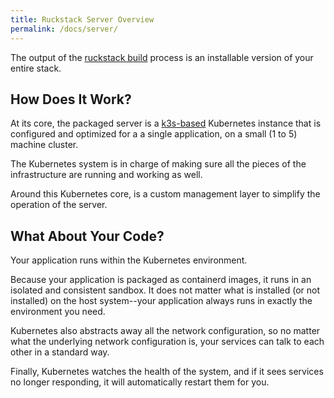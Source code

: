 ```yaml
---
title: Ruckstack Server Overview
permalink: /docs/server/
---
```


The output of the [ruckstack build](/docs/cli) process is an installable version of your entire stack.

## How Does It Work?

At its core, the packaged server is a [k3s-based](http://k3s.io) Kubernetes instance that is configured and optimized for a a single application, on a small (1 to 5) machine cluster.

The Kubernetes system is in charge of making sure all the pieces of the infrastructure are running and working as well.

Around this Kubernetes core, is a custom management layer to simplify the operation of the server.

## What About Your Code?

Your application runs within the Kubernetes environment. 

Because your application is packaged as containerd images, it runs in an isolated and consistent sandbox. 
It does not matter what is installed (or not installed) on the host system--your application always runs in exactly the environment you need.

Kubernetes also abstracts away all the network configuration, so no matter what the underlying network configuration is, your services can talk to each other in a standard way.

Finally, Kubernetes watches the health of the system, and if it sees services no longer responding, it will automatically restart them for you.    

